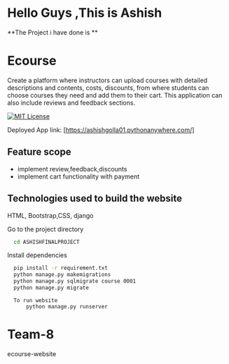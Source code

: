 # Hello Guys ,This is Ashish

**The Project i have done is **
# Ecourse
Create a platform where instructors can upload courses with detailed descriptions and contents, costs, discounts, 
from where students can choose courses they need and add them to their cart.
This application can also include reviews and feedback sections.



[![MIT License](https://img.shields.io/badge/Platform-Deployed-green.svg)](https://choosealicense.com/licenses/mit/)

Deployed App link: 
[https://ashishgolla01.pythonanywhere.com/]


## Feature scope
- implement review,feedback,discounts
- implement cart functionality with payment



## Technologies used to build the website

 HTML, Bootstrap,CSS, django



Go to the project directory

```bash
  cd ASHISHFINALPROJECT
```

Install dependencies

```bash
  pip install -r requirement.txt
  python manage.py makemigrations
  python manage.py sqlmigrate course 0001
  python manage.py migrate
```
```
  To run website 
      python manage.py runserver
```
# Team-8
ecourse-website
